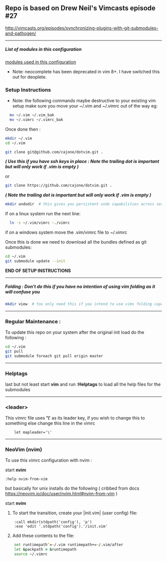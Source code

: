 ## Repo is based on Drew Neil's Vimcasts episode #27

http://vimcasts.org/episodes/synchronizing-plugins-with-git-submodules-and-pathogen/

---
##### List of modules in this configuration 
[modules used in this configuration](modules.md)

* Note: neocomplete has been deprecated in vim 8+.  I have switched this out for deoplete.


### Setup Instructions

* Note: the following commands maybe destructive to your existing vim setup make sure you move your
~/.vim and ~/.vimrc out of the way eg:

```zsh
  mv ~/.vim ~/.vim_bak
  mv ~/.vimrc ~/.vimrc_bak
```

Once done then :

```zsh
mkdir ~/.vim
cd ~/.vim
```

```zsh
git clone git@github.com/cajone/dotvim.git . 
```
<i><b>( Use this if you have ssh keys in place : Note the trailing dot is important but will only work if .vim is empty )</b></i>

or


```zsh
git clone https://github.com/cajone/dotvim.git . 
```

<i><b>( Note the trailing dot is important but will only work if .vim is empty )</b></i>

```zsh
mkdir undodir  # this gives you persistent undo capabilities across sessions
```

If on a linux system run the next line:


```zsh
  ln -s ~/.vim/vimrc ~./vimrc
```

if on a windows system move the .vim/vimrc file to ~/.vimrc

Once this is done we need to download all the bundles defined as git submodules:

```zsh
cd ~/.vim
git submodule update --init
```

**END OF SETUP INSTRUCTIONS**

---


##### Folding : Don't do this if you have no intention of using vim folding as it will confuse you

```zsh
mkdir view  # You only need this if you intend to use vims folding capability
```

---

### Regular Maintenance : 


To update this repo on your system after the original init load do the following :

```zsh
cd ~/.vim
git pull
git submodule foreach git pull origin master
```
---

### Helptags
last but not least start <b>vim</b> and run <b>:Helptags</b> to load all the help files for the submodules

---

### \<leader\>
This vimrc file uses <b>'\\'</b>  as its leader key, if you wish to change this to something else change this line in the vimrc

```vim
    let mapleader='\'
```

---

### NeoVim (nvim)
To use this vimrc configuration with nvim :

start <b>nvim</b>

```vim
:help nvim-from-vim
```

but basically for unix installs do the following ( cribbed from docs https://neovim.io/doc/user/nvim.html#nvim-from-vim )

start <b>nvim</b>

1. To start the transition, create your |init.vim| (user config) file:

```vim
    :call mkdir(stdpath('config'), 'p')
    :exe 'edit '.stdpath('config').'/init.vim'
```

2. Add these contents to the file:

```zsh
    set runtimepath^=~/.vim runtimepath+=~/.vim/after
    let &packpath = &runtimepath
    source ~/.vimrc
```

